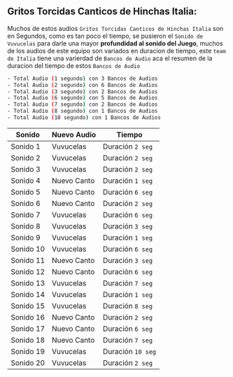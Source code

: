 
## Gritos Torcidas Canticos de Hinchas Italia:
Muchos de estos audios `Gritos Torcidas Canticos de Hinchas Italia` son en Segundos, como es tan poco el tiempo, se pusieron el `Sonido de Vuvucelas` para darle una mayor **profundidad al sonido del Juego**, muchos de los audios de este equipo son variados en duracion de tiempo, este `team de Italia` tiene una varierdad de `Bancos de Audio` aca el resumen de la duracion del tiempo de estos `Bancos de Audio`

```sh
- Total Audio (1 segundo) con 3 Bancos de Audios
- Total Audio (2 segundo) con 6 Bancos de Audios
- Total Audio (3 segundo) con 2 Bancos de Audios
- Total Audio (6 segundo) con 5 Bancos de Audios
- Total Audio (7 segundo) con 2 Bancos de Audios
- Total Audio (8 segundo) con 1 Bancos de Audios
- Total Audio (10 segundo) con 1 Bancos de Audios
```

| Sonido     | Nuevo Audio | Tiempo  |
| ---------- | ---------- | ---------- |
| Sonido 1| Vuvucelas   | Duración `2 seg`   |
| Sonido 2 | Vuvucelas | Duración `2 seg`  |
| Sonido 3| Vuvucelas | Duración `2 seg`   |
| Sonido 4 | Nuevo Canto | Duración `1 seg`  |
| Sonido 5 | Nuevo Canto | Duración `6 seg`   |
| Sonido 6 | Nuevo Canto | Duración `2 seg`  |
| Sonido 7| Vuvucelas | Duración `6 seg`   |
| Sonido 8| Vuvucelas | Duración `3 seg`  |
| Sonido 9| Vuvucelas | Duración `1 seg`   |
| Sonido 10| Vuvucelas  | Duración `6 seg`  |
| Sonido 11 | Nuevo Canto   | Duración `3 seg`   |
| Sonido 12 | Nuevo Canto | Duración `6 seg`  |
| Sonido 13  | Vuvucelas | Duración `7 seg`   |
| Sonido 14| Vuvucelas | Duración `1 seg`  |
| Sonido 15| Vuvucelas | Duración `8 seg`   |
| Sonido 16| Nuevo Canto | Duración `2 seg`  |
| Sonido 17| Nuevo Canto | Duración `6 seg`   |
| Sonido 18| Nuevo Canto  | Duración `7 seg`  |
| Sonido 19| Vuvucelas | Duración `10 seg`   |
| Sonido 20| Vuvucelas | Duración `2 seg`  |
